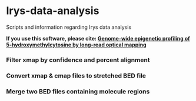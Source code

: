 # Irys-data-analysis
Scripts and information regarding Irys data analysis

**If you use this software, please cite: [Genome-wide epigenetic profiling of 5-hydroxymethylcytosine by long-read optical mapping](https://doi.org/10.1101/260166)**

### Filter xmap by confidence and percent alignment

### Convert xmap & cmap files to stretched BED file

### Merge two BED files containing molecule regions

